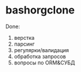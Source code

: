 # bashorgclone
 
 Done:
  1. верстка
  2. парсинг
  3. регулярки/валидация
  4. обработка запросов
  5. вопросы по ORM&СУБД

